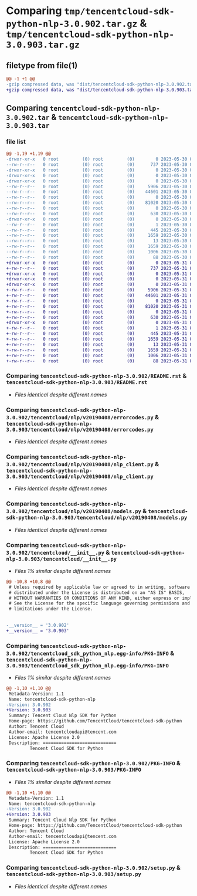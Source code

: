 # Comparing `tmp/tencentcloud-sdk-python-nlp-3.0.902.tar.gz` & `tmp/tencentcloud-sdk-python-nlp-3.0.903.tar.gz`

## filetype from file(1)

```diff
@@ -1 +1 @@
-gzip compressed data, was "dist/tencentcloud-sdk-python-nlp-3.0.902.tar", last modified: Tue May 30 00:28:38 2023, max compression
+gzip compressed data, was "dist/tencentcloud-sdk-python-nlp-3.0.903.tar", last modified: Wed May 31 02:16:44 2023, max compression
```

## Comparing `tencentcloud-sdk-python-nlp-3.0.902.tar` & `tencentcloud-sdk-python-nlp-3.0.903.tar`

### file list

```diff
@@ -1,19 +1,19 @@
-drwxr-xr-x   0 root         (0) root         (0)        0 2023-05-30 00:28:38.000000 tencentcloud-sdk-python-nlp-3.0.902/
--rw-r--r--   0 root         (0) root         (0)      737 2023-05-30 00:28:37.000000 tencentcloud-sdk-python-nlp-3.0.902/README.rst
-drwxr-xr-x   0 root         (0) root         (0)        0 2023-05-30 00:28:38.000000 tencentcloud-sdk-python-nlp-3.0.902/tencentcloud/
-drwxr-xr-x   0 root         (0) root         (0)        0 2023-05-30 00:28:38.000000 tencentcloud-sdk-python-nlp-3.0.902/tencentcloud/nlp/
-drwxr-xr-x   0 root         (0) root         (0)        0 2023-05-30 00:28:38.000000 tencentcloud-sdk-python-nlp-3.0.902/tencentcloud/nlp/v20190408/
--rw-r--r--   0 root         (0) root         (0)     5906 2023-05-30 00:28:37.000000 tencentcloud-sdk-python-nlp-3.0.902/tencentcloud/nlp/v20190408/errorcodes.py
--rw-r--r--   0 root         (0) root         (0)    44601 2023-05-30 00:28:37.000000 tencentcloud-sdk-python-nlp-3.0.902/tencentcloud/nlp/v20190408/nlp_client.py
--rw-r--r--   0 root         (0) root         (0)        0 2023-05-30 00:28:37.000000 tencentcloud-sdk-python-nlp-3.0.902/tencentcloud/nlp/v20190408/__init__.py
--rw-r--r--   0 root         (0) root         (0)    81020 2023-05-30 00:28:37.000000 tencentcloud-sdk-python-nlp-3.0.902/tencentcloud/nlp/v20190408/models.py
--rw-r--r--   0 root         (0) root         (0)        0 2023-05-30 00:28:37.000000 tencentcloud-sdk-python-nlp-3.0.902/tencentcloud/nlp/__init__.py
--rw-r--r--   0 root         (0) root         (0)      630 2023-05-30 00:28:37.000000 tencentcloud-sdk-python-nlp-3.0.902/tencentcloud/__init__.py
-drwxr-xr-x   0 root         (0) root         (0)        0 2023-05-30 00:28:38.000000 tencentcloud-sdk-python-nlp-3.0.902/tencentcloud_sdk_python_nlp.egg-info/
--rw-r--r--   0 root         (0) root         (0)        1 2023-05-30 00:28:38.000000 tencentcloud-sdk-python-nlp-3.0.902/tencentcloud_sdk_python_nlp.egg-info/dependency_links.txt
--rw-r--r--   0 root         (0) root         (0)      445 2023-05-30 00:28:38.000000 tencentcloud-sdk-python-nlp-3.0.902/tencentcloud_sdk_python_nlp.egg-info/SOURCES.txt
--rw-r--r--   0 root         (0) root         (0)     1659 2023-05-30 00:28:38.000000 tencentcloud-sdk-python-nlp-3.0.902/tencentcloud_sdk_python_nlp.egg-info/PKG-INFO
--rw-r--r--   0 root         (0) root         (0)       13 2023-05-30 00:28:38.000000 tencentcloud-sdk-python-nlp-3.0.902/tencentcloud_sdk_python_nlp.egg-info/top_level.txt
--rw-r--r--   0 root         (0) root         (0)     1659 2023-05-30 00:28:38.000000 tencentcloud-sdk-python-nlp-3.0.902/PKG-INFO
--rw-r--r--   0 root         (0) root         (0)     1006 2023-05-30 00:28:37.000000 tencentcloud-sdk-python-nlp-3.0.902/setup.py
--rw-r--r--   0 root         (0) root         (0)       88 2023-05-30 00:28:38.000000 tencentcloud-sdk-python-nlp-3.0.902/setup.cfg
+drwxr-xr-x   0 root         (0) root         (0)        0 2023-05-31 02:16:44.000000 tencentcloud-sdk-python-nlp-3.0.903/
+-rw-r--r--   0 root         (0) root         (0)      737 2023-05-31 02:16:44.000000 tencentcloud-sdk-python-nlp-3.0.903/README.rst
+drwxr-xr-x   0 root         (0) root         (0)        0 2023-05-31 02:16:44.000000 tencentcloud-sdk-python-nlp-3.0.903/tencentcloud/
+drwxr-xr-x   0 root         (0) root         (0)        0 2023-05-31 02:16:44.000000 tencentcloud-sdk-python-nlp-3.0.903/tencentcloud/nlp/
+drwxr-xr-x   0 root         (0) root         (0)        0 2023-05-31 02:16:44.000000 tencentcloud-sdk-python-nlp-3.0.903/tencentcloud/nlp/v20190408/
+-rw-r--r--   0 root         (0) root         (0)     5906 2023-05-31 02:16:44.000000 tencentcloud-sdk-python-nlp-3.0.903/tencentcloud/nlp/v20190408/errorcodes.py
+-rw-r--r--   0 root         (0) root         (0)    44601 2023-05-31 02:16:44.000000 tencentcloud-sdk-python-nlp-3.0.903/tencentcloud/nlp/v20190408/nlp_client.py
+-rw-r--r--   0 root         (0) root         (0)        0 2023-05-31 02:16:44.000000 tencentcloud-sdk-python-nlp-3.0.903/tencentcloud/nlp/v20190408/__init__.py
+-rw-r--r--   0 root         (0) root         (0)    81020 2023-05-31 02:16:44.000000 tencentcloud-sdk-python-nlp-3.0.903/tencentcloud/nlp/v20190408/models.py
+-rw-r--r--   0 root         (0) root         (0)        0 2023-05-31 02:16:44.000000 tencentcloud-sdk-python-nlp-3.0.903/tencentcloud/nlp/__init__.py
+-rw-r--r--   0 root         (0) root         (0)      630 2023-05-31 02:16:44.000000 tencentcloud-sdk-python-nlp-3.0.903/tencentcloud/__init__.py
+drwxr-xr-x   0 root         (0) root         (0)        0 2023-05-31 02:16:44.000000 tencentcloud-sdk-python-nlp-3.0.903/tencentcloud_sdk_python_nlp.egg-info/
+-rw-r--r--   0 root         (0) root         (0)        1 2023-05-31 02:16:44.000000 tencentcloud-sdk-python-nlp-3.0.903/tencentcloud_sdk_python_nlp.egg-info/dependency_links.txt
+-rw-r--r--   0 root         (0) root         (0)      445 2023-05-31 02:16:44.000000 tencentcloud-sdk-python-nlp-3.0.903/tencentcloud_sdk_python_nlp.egg-info/SOURCES.txt
+-rw-r--r--   0 root         (0) root         (0)     1659 2023-05-31 02:16:44.000000 tencentcloud-sdk-python-nlp-3.0.903/tencentcloud_sdk_python_nlp.egg-info/PKG-INFO
+-rw-r--r--   0 root         (0) root         (0)       13 2023-05-31 02:16:44.000000 tencentcloud-sdk-python-nlp-3.0.903/tencentcloud_sdk_python_nlp.egg-info/top_level.txt
+-rw-r--r--   0 root         (0) root         (0)     1659 2023-05-31 02:16:44.000000 tencentcloud-sdk-python-nlp-3.0.903/PKG-INFO
+-rw-r--r--   0 root         (0) root         (0)     1006 2023-05-31 02:16:44.000000 tencentcloud-sdk-python-nlp-3.0.903/setup.py
+-rw-r--r--   0 root         (0) root         (0)       88 2023-05-31 02:16:44.000000 tencentcloud-sdk-python-nlp-3.0.903/setup.cfg
```

### Comparing `tencentcloud-sdk-python-nlp-3.0.902/README.rst` & `tencentcloud-sdk-python-nlp-3.0.903/README.rst`

 * *Files identical despite different names*

### Comparing `tencentcloud-sdk-python-nlp-3.0.902/tencentcloud/nlp/v20190408/errorcodes.py` & `tencentcloud-sdk-python-nlp-3.0.903/tencentcloud/nlp/v20190408/errorcodes.py`

 * *Files identical despite different names*

### Comparing `tencentcloud-sdk-python-nlp-3.0.902/tencentcloud/nlp/v20190408/nlp_client.py` & `tencentcloud-sdk-python-nlp-3.0.903/tencentcloud/nlp/v20190408/nlp_client.py`

 * *Files identical despite different names*

### Comparing `tencentcloud-sdk-python-nlp-3.0.902/tencentcloud/nlp/v20190408/models.py` & `tencentcloud-sdk-python-nlp-3.0.903/tencentcloud/nlp/v20190408/models.py`

 * *Files identical despite different names*

### Comparing `tencentcloud-sdk-python-nlp-3.0.902/tencentcloud/__init__.py` & `tencentcloud-sdk-python-nlp-3.0.903/tencentcloud/__init__.py`

 * *Files 1% similar despite different names*

```diff
@@ -10,8 +10,8 @@
 # Unless required by applicable law or agreed to in writing, software
 # distributed under the License is distributed on an "AS IS" BASIS,
 # WITHOUT WARRANTIES OR CONDITIONS OF ANY KIND, either express or implied.
 # See the License for the specific language governing permissions and
 # limitations under the License.
 
 
-__version__ = '3.0.902'
+__version__ = '3.0.903'
```

### Comparing `tencentcloud-sdk-python-nlp-3.0.902/tencentcloud_sdk_python_nlp.egg-info/PKG-INFO` & `tencentcloud-sdk-python-nlp-3.0.903/tencentcloud_sdk_python_nlp.egg-info/PKG-INFO`

 * *Files 1% similar despite different names*

```diff
@@ -1,10 +1,10 @@
 Metadata-Version: 1.1
 Name: tencentcloud-sdk-python-nlp
-Version: 3.0.902
+Version: 3.0.903
 Summary: Tencent Cloud Nlp SDK for Python
 Home-page: https://github.com/TencentCloud/tencentcloud-sdk-python
 Author: Tencent Cloud
 Author-email: tencentcloudapi@tencent.com
 License: Apache License 2.0
 Description: ============================
         Tencent Cloud SDK for Python
```

### Comparing `tencentcloud-sdk-python-nlp-3.0.902/PKG-INFO` & `tencentcloud-sdk-python-nlp-3.0.903/PKG-INFO`

 * *Files 1% similar despite different names*

```diff
@@ -1,10 +1,10 @@
 Metadata-Version: 1.1
 Name: tencentcloud-sdk-python-nlp
-Version: 3.0.902
+Version: 3.0.903
 Summary: Tencent Cloud Nlp SDK for Python
 Home-page: https://github.com/TencentCloud/tencentcloud-sdk-python
 Author: Tencent Cloud
 Author-email: tencentcloudapi@tencent.com
 License: Apache License 2.0
 Description: ============================
         Tencent Cloud SDK for Python
```

### Comparing `tencentcloud-sdk-python-nlp-3.0.902/setup.py` & `tencentcloud-sdk-python-nlp-3.0.903/setup.py`

 * *Files identical despite different names*

